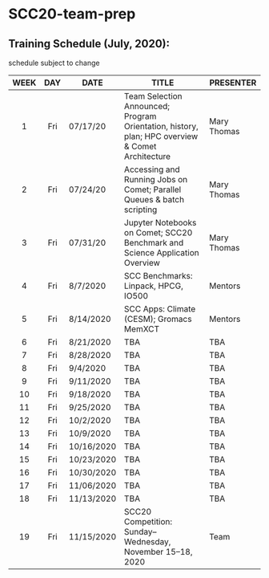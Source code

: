 # SCC20-team-prep

## Training Schedule (July, 2020):
schedule subject to change

|WEEK|DAY|DATE|TITLE|PRESENTER|
|:----:|:----:|----------|-------------------|----------------|
|1|Fri| 07/17/20 | Team Selection Announced;  Program Orientation, history, plan;  HPC overview & Comet Architecture | Mary Thomas|
|2|Fri| 07/24/20 | Accessing and Running Jobs on Comet; Parallel Queues & batch scripting | Mary Thomas|
|3|Fri| 07/31/20 | Jupyter Notebooks on Comet; SCC20 Benchmark and Science Application Overview| Mary Thomas|
|4|Fri|	8/7/2020 | SCC Benchmarks: Linpack, HPCG, IO500	| Mentors|
|5|Fri |8/14/2020 | SCC Apps: Climate (CESM); Gromacs MemXCT |	Mentors |
|6|Fri	|8/21/2020 | TBA | TBA |
|7|Fri	|8/28/2020 | TBA | TBA |
|8|Fri	|9/4/2020 | TBA | TBA |
|9|Fri	|9/11/2020 | TBA | TBA |
|10|Fri	|9/18/2020 | TBA | TBA |
|11|Fri	|9/25/2020 | TBA | TBA |
|12|Fri	|10/2/2020 | TBA | TBA |
|13|Fri	|10/9/2020 | TBA | TBA |
|14|Fri	|10/16/2020 | TBA | TBA |
|15|Fri	|10/23/2020 | TBA | TBA |
|16|Fri	|10/30/2020 | TBA | TBA |
|17|Fri	|11/06/2020 | TBA | TBA |
|18|Fri	|11/13/2020 | TBA | TBA |
|19|Fri |11/15/2020  | SCC20 Competition: Sunday–Wednesday, November 15–18, 2020 | Team |

